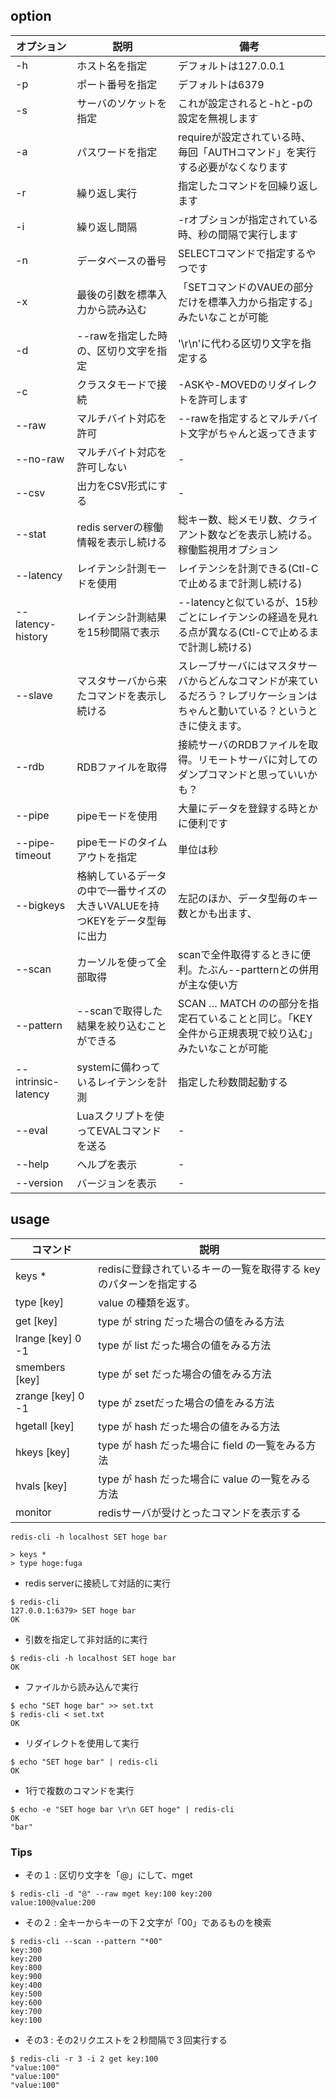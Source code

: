 ## option

| オプション                | 説明                                                                       | 備考                                                                                                                           |
|---------------------------|----------------------------------------------------------------------------|--------------------------------------------------------------------------------------------------------------------------------|
| -h <hostname>             | ホスト名を指定                                                             | デフォルトは127.0.0.1                                                                                                          |
| -p <port>                 | ポート番号を指定                                                           | デフォルトは6379                                                                                                               |
| -s <socket>               | サーバのソケットを指定                                                     | これが設定されると-hと-pの設定を無視します                                                                                     |
| -a <password>             | パスワードを指定                                                           | requireが設定されている時、毎回「AUTHコマンド」を実行する必要がなくなります                                                    |
| -r <repeat>               | 繰り返し実行                                                               | 指定したコマンドを<repeat>回繰り返します                                                                                       |
| -i <interval>             | 繰り返し間隔                                                               | -rオプションが指定されている時、<interval>秒の間隔で実行します                                                                 |
| -n <db>                   | データベースの番号                                                         | SELECTコマンドで指定するやつです                                                                                               |
| -x                        | 最後の引数を標準入力から読み込む                                           | 「SETコマンドのVAUEの部分だけを標準入力から指定する」みたいなことが可能                                                        |
| -d                        | --rawを指定した時の、区切り文字を指定                                      | '\r\n'に代わる区切り文字を指定する                                                                                             |
| -c                        | クラスタモードで接続                                                       | -ASKや-MOVEDのリダイレクトを許可します                                                                                         |
| --raw                     | マルチバイト対応を許可                                                     | --rawを指定するとマルチバイト文字がちゃんと返ってきます                                                                        |
| --no-raw                  | マルチバイト対応を許可しない                                               | -                                                                                                                              |
| --csv                     | 出力をCSV形式にする                                                        | -                                                                                                                              |
| --stat                    | redis serverの稼働情報を表示し続ける                                       | 総キー数、総メモリ数、クライアント数などを表示し続ける。稼働監視用オプション                                                   |
| --latency                 | レイテンシ計測モードを使用                                                 | レイテンシを計測できる(Ctl-Cで止めるまで計測し続ける)                                                                          |
| --latency-history         | レイテンシ計測結果を15秒間隔で表示                                         | --latencyと似ているが、15秒ごとにレイテンシの経過を見れる点が異なる(Ctl-Cで止めるまで計測し続ける)                             |
| --slave                   | マスタサーバから来たコマンドを表示し続ける                                 | スレーブサーバにはマスタサーバからどんなコマンドが来ているだろう？レプリケーションはちゃんと動いている？というときに使えます。 |
| --rdb <filename>          | RDBファイルを取得                                                          | 接続サーバのRDBファイルを取得。リモートサーバに対してのダンプコマンドと思っていいかも？                                        |
| --pipe                    | pipeモードを使用                                                           | 大量にデータを登録する時とかに便利です                                                                                         |
| --pipe-timeout <n>        | pipeモードのタイムアウトを指定                                             | 単位は秒                                                                                                                       |
| --bigkeys                 | 格納しているデータの中で一番サイズの大きいVALUEを持つKEYをデータ型毎に出力 | 左記のほか、データ型毎のキー数とかも出ます、                                                                                   |
| --scan                    | カーソルを使って全部取得                                                   | scanで全件取得するときに便利。たぶん--partternとの併用が主な使い方                                                             |
| --pattern <pat>           | --scanで取得した結果を絞り込むことができる                                 | SCAN … MATCH のの部分を指定石ていることと同じ。「KEY全件から正規表現で絞り込む」みたいなことが可能                             |
| --intrinsic-latency <sec> | systemに備わっているレイテンシを計測                                       | 指定した秒数間起動する                                                                                                         |
| --eval <file>             | Luaスクリプトを使ってEVALコマンドを送る                                    | -                                                                                                                              |
| --help                    | ヘルプを表示                                                               | -                                                                                                                              |
| --version                 | バージョンを表示                                                           | -                                                                                                                              |

## usage

 コマンド          | 説明
-------------------|--------------------------------------------------------------------
 keys *            | redisに登録されているキーの一覧を取得する key のパターンを指定する
 type [key]        | value の種類を返す。
 get [key]         | type が string だった場合の値をみる方法
 lrange [key] 0 -1 | type が list だった場合の値をみる方法
 smembers [key]    | type が set だった場合の値をみる方法
 zrange [key] 0 -1 | type が zsetだった場合の値をみる方法
 hgetall [key]     | type が hash だった場合の値をみる方法
 hkeys [key]       | type が hash だった場合に field の一覧をみる方法
 hvals [key]       | type が hash だった場合に value の一覧をみる方法
 monitor           | redisサーバが受けとったコマンドを表示する

```
redis-cli -h localhost SET hoge bar

> keys *
> type hoge:fuga

```

- redis serverに接続して対話的に実行

```lang:
$ redis-cli
127.0.0.1:6379> SET hoge bar
OK
```

- 引数を指定して非対話的に実行

```lang:
$ redis-cli -h localhost SET hoge bar
OK
```

- ファイルから読み込んで実行

```lang:
$ echo "SET hoge bar" >> set.txt
$ redis-cli < set.txt
OK
```

- リダイレクトを使用して実行

```lang:
$ echo "SET hoge bar" | redis-cli
OK
```

- 1行で複数のコマンドを実行

```lang:
$ echo -e "SET hoge bar \r\n GET hoge" | redis-cli
OK
"bar"
```

### Tips

- その１ : 区切り文字を「@」にして、mget

```lang:
$ redis-cli -d "@" --raw mget key:100 key:200
value:100@value:200
```

- その２ : 全キーからキーの下２文字が「00」であるものを検索

```lang:
$ redis-cli --scan --pattern "*00"
key:300
key:200
key:800
key:900
key:400
key:500
key:600
key:700
key:100
```

- その3 : その2リクエストを２秒間隔で３回実行する

```lang:
$ redis-cli -r 3 -i 2 get key:100
"value:100"
"value:100"
"value:100"
```


